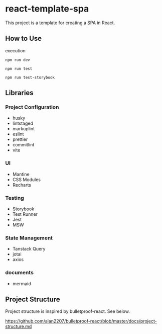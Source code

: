 # react-template-spa

This project is a template for creating a SPA in React.

## How to Use

execution

```
npm run dev
```

```
npm run test
```

```
npm run test-storybook
```

## Libraries

### Project Configuration

- husky
- lintstaged
- markuplint
- eslint
- prettier
- commitlint
- vite

### UI

- Mantine
- CSS Modules
- Recharts

### Testing

- Storybook
- Test Runner
- Jest
- MSW

### State Management

- Tanstack Query
- jotai
- axios

### documents

- mermaid

## Project Structure

Project structure is inspired by bulletproof-react. See below.

https://github.com/alan2207/bulletproof-react/blob/master/docs/project-structure.md
